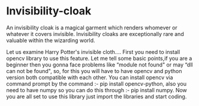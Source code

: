 # Invisibility-cloak

An invisibility cloak is a magical garment which renders whomever or whatever it covers invisible. Invisibility cloaks are exceptionally rare and valuable within the wizarding world.


Let us examine Harry Potter's invisible cloth....
First you need to install opencv library to use this feature.
Let me tell some basic points,if you are a beginner then you gonna face problems like “module not found" or may “dll can not be found", so, for this you will have to have opencv and python version both compatible with each other.
You can install opencv via command prompt by the command :- pip install opencv-python, also you need to have numpy so you can do this through :- pip install numpy.
Now you are all set to use this library just import the libraries and start coding.
